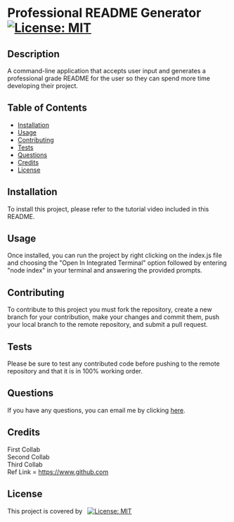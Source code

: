# Professional README Generator [![License: MIT](https://img.shields.io/badge/License-MIT-yellow.svg)](https://opensource.org/licenses/MIT)
## Description
A command-line application that accepts user input and generates a professional grade README for the user so they can spend more time developing their project.
## Table of Contents
- [Installation](#installation)
- [Usage](#usage)
- [Contributing](#contributing)
- [Tests](#tests)
- [Questions](#questions)
- [Credits](#credits)
- [License](#license)
## Installation
To install this project, please refer to the tutorial video included in this README.
## Usage
Once installed, you can run the project by right clicking on the index.js file and choosing the "Open In Integrated Terminal" option followed by entering "node index" in your terminal and answering the provided prompts.
## Contributing
To contribute to this project you must fork the repository, create a new branch for your contribution, make your changes and commit them, push your local branch to the remote repository, and submit a pull request.
## Tests
Please be sure to test any contributed code before pushing to the remote repository and that it is in 100% working order.
## Questions
If you have any questions, you can email me by clicking [here](mailto:joshuamassapelletier@outlook.com).
## Credits
First Collab   
 Second Collab   
 Third Collab   
 Ref Link = https://www.github.com
## License
This project is covered by &nbsp;&nbsp;[![License: MIT](https://img.shields.io/badge/License-MIT-yellow.svg)](https://opensource.org/licenses/MIT)
